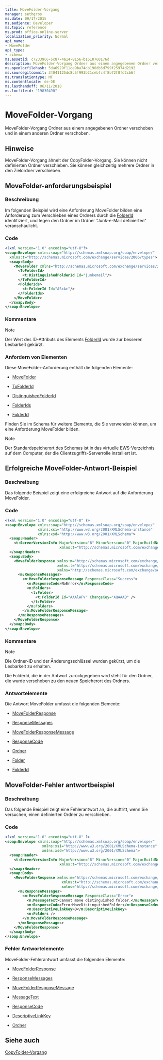 ```yaml
---
title: MoveFolder-Vorgang
manager: sethgros
ms.date: 09/17/2015
ms.audience: Developer
ms.topic: reference
ms.prod: office-online-server
localization_priority: Normal
api_name:
- MoveFolder
api_type:
- schema
ms.assetid: c7233966-6c87-4a14-8156-b1610760176d
description: MoveFolder-Vorgang Ordner aus einem angegebenen Ordner verschoben und in einem anderen Ordner verschoben.
ms.openlocfilehash: 5da6929f11ce9ba74db190db6d799f25974d2192
ms.sourcegitcommit: 34041125dc8c5f993b21cebfc4f8b72f0fd2cb6f
ms.translationtype: MT
ms.contentlocale: de-DE
ms.lasthandoff: 06/11/2018
ms.locfileid: "19830490"
---
```

# <a name="movefolder-operation"></a>MoveFolder-Vorgang

MoveFolder-Vorgang Ordner aus einem angegebenen Ordner verschoben und in einem anderen Ordner verschoben.
  
## <a name="remarks"></a>Hinweise

MoveFolder-Vorgang ähnelt der CopyFolder-Vorgang. Sie können nicht definierten Ordner verschieben. Sie können gleichzeitig mehrere Ordner in den Zielordner verschieben.
  
## <a name="movefolder-request-example"></a>MoveFolder-anforderungsbeispiel

### <a name="description"></a>Beschreibung

Im folgenden Beispiel wird eine Anforderung MoveFolder bilden eine Anforderung zum Verschieben eines Ordners durch die [FolderId](folderid.md) identifiziert, und legen den Ordner im Ordner "Junk-e-Mail definierten" veranschaulicht. 
  
### <a name="code"></a>Code

```XML
<?xml version="1.0" encoding="utf-8"?>
<soap:Envelope xmlns:soap="http://schemas.xmlsoap.org/soap/envelope/"
  xmlns:t="http://schemas.microsoft.com/exchange/services/2006/types">
  <soap:Body>
    <MoveFolder xmlns="http://schemas.microsoft.com/exchange/services/2006/messages">
      <ToFolderId>
        <t:DistinguishedFolderId Id="junkemail"/>
      </ToFolderId>
      <FolderIds>
        <t:FolderId Id="AScAc"/>
      </FolderIds>
    </MoveFolder>
  </soap:Body>
</soap:Envelope>
```

### <a name="comments"></a>Kommentare

> [!NOTE]
> Der Wert des ID-Attributs des Elements [FolderId](folderid.md) wurde zur besseren Lesbarkeit gekürzt. 
  
### <a name="request-elements"></a>Anfordern von Elementen

Diese MoveFolder-Anforderung enthält die folgenden Elemente:
  
- [MoveFolder](movefolder.md)
    
- [ToFolderId](tofolderid.md)
    
- [DistinguishedFolderId](distinguishedfolderid.md)
    
- [FolderIds](folderids.md)
    
- [FolderId](folderid.md)
    
Finden Sie im Schema für weitere Elemente, die Sie verwenden können, um eine Anforderung MoveFolder bilden.
  
> [!NOTE]
> Der Standardspeicherort des Schemas ist in das virtuelle EWS-Verzeichnis auf dem Computer, der die Clientzugriffs-Serverrolle installiert ist. 
  
## <a name="successful-movefolder-response-example"></a>Erfolgreiche MoveFolder-Antwort-Beispiel

### <a name="description"></a>Beschreibung

Das folgende Beispiel zeigt eine erfolgreiche Antwort auf die Anforderung MoveFolder. 
  
### <a name="code"></a>Code

```XML
<?xml version="1.0" encoding="utf-8" ?>
<soap:Envelope xmlns:soap="http://schemas.xmlsoap.org/soap/envelope/" 
               xmlns:xsi="http://www.w3.org/2001/XMLSchema-instance" 
               xmlns:xsd="http://www.w3.org/2001/XMLSchema">
  <soap:Header>
    <t:ServerVersionInfo MajorVersion="8" MinorVersion="0" MajorBuildNumber="685" MinorBuildNumber="8" 
                         xmlns:t="http://schemas.microsoft.com/exchange/services/2006/types" />
  </soap:Header>
  <soap:Body>
    <MoveFolderResponse xmlns:m="http://schemas.microsoft.com/exchange/services/2006/messages" 
                        xmlns:t="http://schemas.microsoft.com/exchange/services/2006/types" 
                        xmlns="http://schemas.microsoft.com/exchange/services/2006/messages">
      <m:ResponseMessages>
        <m:MoveFolderResponseMessage ResponseClass="Success">
          <m:ResponseCode>NoError</m:ResponseCode>
          <m:Folders>
            <t:Folder>
              <t:FolderId Id="AAAlAFV" ChangeKey="AQAAAB" />
            </t:Folder>
          </m:Folders>
        </m:MoveFolderResponseMessage>
      </m:ResponseMessages>
    </MoveFolderResponse>
  </soap:Body>
</soap:Envelope>
```

### <a name="comments"></a>Kommentare

> [!NOTE]
> Die Ordner-ID und der Änderungsschlüssel wurden gekürzt, um die Lesbarkeit zu erhalten. 
  
Die FolderId, die in der Antwort zurückgegeben wird steht für den Ordner, die wurde verschoben zu den neuen Speicherort des Ordners.
  
### <a name="response-elements"></a>Antwortelemente

Die Antwort MoveFolder umfasst die folgenden Elemente:
  
- [MoveFolderResponse](movefolderresponse.md)
    
- [ResponseMessages](responsemessages.md)
    
- [MoveFolderResponseMessage](movefolderresponsemessage.md)
    
- [ResponseCode](responsecode.md)
    
- [Ordner](folders-ex15websvcsotherref.md)
    
- [Folder](folder.md)
    
- [FolderId](folderid.md)
    
## <a name="movefolder-error-response-example"></a>MoveFolder-Fehler antwortbeispiel

### <a name="description"></a>Beschreibung

Das folgende Beispiel zeigt eine Fehlerantwort an, die auftritt, wenn Sie versuchen, einen definierten Ordner zu verschieben.
  
### <a name="code"></a>Code

```XML
<?xml version="1.0" encoding="utf-8" ?>
<soap:Envelope xmlns:soap="http://schemas.xmlsoap.org/soap/envelope/" 
                 xmlns:xsi="http://www.w3.org/2001/XMLSchema-instance" 
                 xmlns:xsd="http://www.w3.org/2001/XMLSchema">
  <soap:Header>
    <t:ServerVersionInfo MajorVersion="8" MinorVersion="0" MajorBuildNumber="685" MinorBuildNumber="8" 
                         xmlns:t="http://schemas.microsoft.com/exchange/services/2006/types" />
  </soap:Header>
  <soap:Body>
    <MoveFolderResponse xmlns:m="http://schemas.microsoft.com/exchange/services/2006/messages" 
                          xmlns:t="http://schemas.microsoft.com/exchange/services/2006/types" 
                          xmlns="http://schemas.microsoft.com/exchange/services/2006/messages">
      <m:ResponseMessages>
        <m:MoveFolderResponseMessage ResponseClass="Error">
          <m:MessageText>Cannot move distinguished folder.</m:MessageText>
          <m:ResponseCode>ErrorMoveDistinguishedFolder</m:ResponseCode>
          <m:DescriptiveLinkKey>0</m:DescriptiveLinkKey>
          <m:Folders />
        </m:MoveFolderResponseMessage>
      </m:ResponseMessages>
    </MoveFolderResponse>
  </soap:Body>
</soap:Envelope>
```

### <a name="error-response-elements"></a>Fehler Antwortelemente

MoveFolder-Fehlerantwort umfasst die folgenden Elemente:
  
- [MoveFolderResponse](movefolderresponse.md)
    
- [ResponseMessages](responsemessages.md)
    
- [MoveFolderResponseMessage](movefolderresponsemessage.md)
    
- [MessageText](messagetext.md)
    
- [ResponseCode](responsecode.md)
    
- [DescriptiveLinkKey](descriptivelinkkey.md)
    
- [Ordner](folders-ex15websvcsotherref.md)
    
## <a name="see-also"></a>Siehe auch



[CopyFolder-Vorgang](copyfolder-operation.md)

